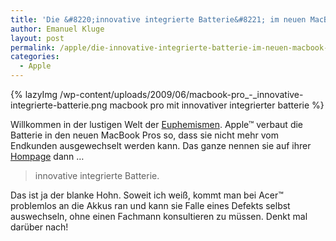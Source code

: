 ```yaml
---
title: 'Die &#8220;innovative integrierte Batterie&#8221; im neuen MacBook Pro'
author: Emanuel Kluge
layout: post
permalink: /apple/die-innovative-integrierte-batterie-im-neuen-macbook-pro/
categories:
  - Apple
---
```


{% lazyImg /wp-content/uploads/2009/06/macbook-pro_-_innovative-integrierte-batterie.png macbook pro mit innovativer integrierter batterie %}

Willkommen in der lustigen Welt der [Euphemismen][wikipedia]. Apple&trade; verbaut die Batterie in den neuen MacBook Pros so, dass sie nicht mehr vom Endkunden ausgewechselt werden kann. Das ganze nennen sie auf ihrer [Hompage][apple] dann &hellip;

> innovative integrierte Batterie.

Das ist ja der blanke Hohn. Soweit ich weiß, kommt man bei Acer&trade; problemlos an die Akkus ran und kann sie Falle eines Defekts selbst auswechseln, ohne einen Fachmann konsultieren zu müssen. Denkt mal darüber nach!

[wikipedia]: http://de.wikipedia.org/wiki/Euphemismus
[apple]: http://www.apple.de/
